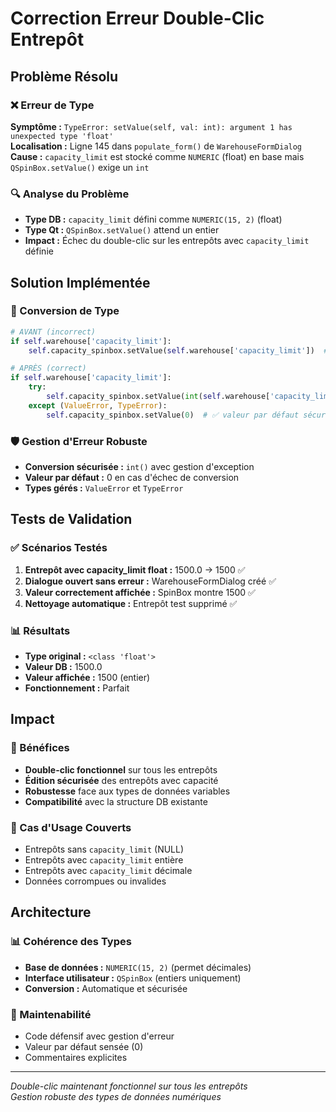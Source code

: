 # Correction Erreur Double-Clic Entrepôt

## Problème Résolu

### ❌ Erreur de Type
**Symptôme :** `TypeError: setValue(self, val: int): argument 1 has unexpected type 'float'`  
**Localisation :** Ligne 145 dans `populate_form()` de `WarehouseFormDialog`  
**Cause :** `capacity_limit` est stocké comme `NUMERIC` (float) en base mais `QSpinBox.setValue()` exige un `int`

### 🔍 Analyse du Problème
- **Type DB :** `capacity_limit` défini comme `NUMERIC(15, 2)` (float)
- **Type Qt :** `QSpinBox.setValue()` attend un entier
- **Impact :** Échec du double-clic sur les entrepôts avec `capacity_limit` définie

## Solution Implémentée

### 🔧 Conversion de Type
```python
# AVANT (incorrect)
if self.warehouse['capacity_limit']:
    self.capacity_spinbox.setValue(self.warehouse['capacity_limit'])  # ❌ float

# APRÈS (correct)
if self.warehouse['capacity_limit']:
    try:
        self.capacity_spinbox.setValue(int(self.warehouse['capacity_limit']))  # ✅ int
    except (ValueError, TypeError):
        self.capacity_spinbox.setValue(0)  # ✅ valeur par défaut sécurisée
```

### 🛡️ Gestion d'Erreur Robuste
- **Conversion sécurisée :** `int()` avec gestion d'exception
- **Valeur par défaut :** 0 en cas d'échec de conversion
- **Types gérés :** `ValueError` et `TypeError`

## Tests de Validation

### ✅ Scénarios Testés
1. **Entrepôt avec capacity_limit float :** 1500.0 → 1500 ✅
2. **Dialogue ouvert sans erreur :** WarehouseFormDialog créé ✅
3. **Valeur correctement affichée :** SpinBox montre 1500 ✅
4. **Nettoyage automatique :** Entrepôt test supprimé ✅

### 📊 Résultats
- **Type original :** `<class 'float'>`
- **Valeur DB :** 1500.0
- **Valeur affichée :** 1500 (entier)
- **Fonctionnement :** Parfait

## Impact

### 🎯 Bénéfices
- **Double-clic fonctionnel** sur tous les entrepôts
- **Édition sécurisée** des entrepôts avec capacité
- **Robustesse** face aux types de données variables
- **Compatibilité** avec la structure DB existante

### 🔄 Cas d'Usage Couverts
- Entrepôts sans `capacity_limit` (NULL)
- Entrepôts avec `capacity_limit` entière
- Entrepôts avec `capacity_limit` décimale
- Données corrompues ou invalides

## Architecture

### 📊 Cohérence des Types
- **Base de données :** `NUMERIC(15, 2)` (permet décimales)
- **Interface utilisateur :** `QSpinBox` (entiers uniquement)
- **Conversion :** Automatique et sécurisée

### 🔧 Maintenabilité
- Code défensif avec gestion d'erreur
- Valeur par défaut sensée (0)
- Commentaires explicites

---
*Double-clic maintenant fonctionnel sur tous les entrepôts*  
*Gestion robuste des types de données numériques*
